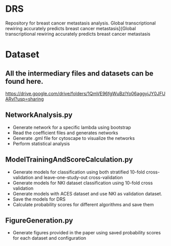# DRS
Repository for breast cancer metastasis analysis.
Global transcriptional rewiring accurately predicts breast cancer metastasis]{Global transcriptional rewiring accurately predicts breast cancer metastasis
# Dataset
## All the intermediary files and datasets can be found here.
https://drive.google.com/drive/folders/1QmVE96fgWuBzlYo06aggyiJY0JFUARvl?usp=sharing
## NetworkAnalysis.py
- Generate network for a specific lambda using bootstrap
- Read the coefficient files and generates networks
- Generate .gml file for cytoscape to visualize the networks
- Perform statistical analysis

## ModelTrainingAndScoreCalculation.py
- Generate models for classification using both stratified 10-fold cross-validation and leave-one-study-out cross-validation
- Generate models for NKI dataset classification using 10-fold cross validation
- Generate models with ACES dataset and use NKI as validation dataset.
- Save the models for DRS
- Calculate probability scores for different algorithms and save them

## FigureGeneration.py
- Generate figures provided in the paper using saved probability scores for each dataset and configuration

